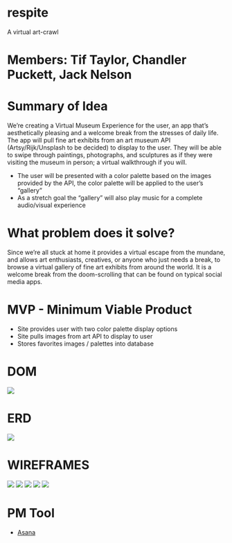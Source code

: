 # respite

A virtual art-crawl

# Members: Tif Taylor, Chandler Puckett, Jack Nelson

# Summary of Idea

We’re creating a Virtual Museum Experience for the user, an app that’s aesthetically pleasing and a welcome break from the stresses of daily life. The app will pull fine art exhibits from an art museum API (Artsy/Rijk/Unsplash to be decided) to display to the user. They will be able to swipe through paintings, photographs, and sculptures as if they were visiting the museum in person; a virtual walkthrough if you will. 
- The user will be presented with a color palette based on the images provided by the API, the color palette will be applied to the user’s “gallery”
- As a stretch goal the “gallery” will also play music for a complete audio/visual experience

# What problem does it solve?

Since we’re all stuck at home it provides a virtual escape from the mundane, and allows art enthusiasts, creatives, or anyone who just needs a break, to browse a virtual gallery of fine art exhibits from around the world. It is a welcome break from the doom-scrolling that can be found on typical social media apps. 

# MVP - Minimum Viable Product

- Site provides user with two color palette display options
- Site pulls images from art API to display to user
- Stores favorites images / palettes into database 

# DOM

<img src="images/respite-DOM-WRRC.PNG" style="max-width: 550px">

# ERD

<img src="images/respite-erd.PNG" style="max-width: 550px">

# WIREFRAMES

<img src="images/1-FLOW.png" style="max-width: 550px">

<img src="images/2-HOME.png" style="max-width: 550px">

<img src="images/3-GALLERY.png" style="max-width: 550px">

<img src="images/4-FAVORITES.PNG" style="max-width: 550px">

<img src="images/5-ABOUT-US.png" style="max-width: 550px">

# PM Tool

- [Asana](https://app.asana.com/0/1191260484271593/board)

